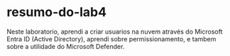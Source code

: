 # resumo-do-lab4

Neste laboratorio, aprendi a criar usuarios na nuvem através do Microsoft Entra ID (Active Directory), aprendi sobre permissionamento, e tambem sobre a utilidade do Microsoft Defender.
